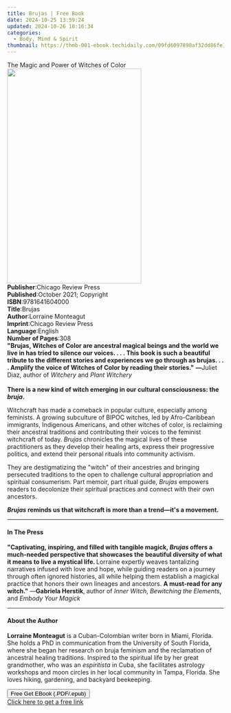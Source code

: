 ```yaml
---
title: Brujas | Free Book
date: 2024-10-25 13:59:24
updated: 2024-10-26 10:16:34
categories:
  - Body, Mind & Spirit
thumbnail: https://thmb-001-ebook.techidaily.com/09fd6097890af32dd86fe1057b8f20e0c27f41d298e9e8c1a74dd7da58e37bab.jpg
---
```

<main id="book-container">
  <div class="flex flex-col">
    <div class="book-brief flex-1 py-6 px-4 sm:p-6 md:py-10 md:px-8">
      <!-- brief-->
      <div class="book-brief-main">The Magic and Power of Witches of Color</div>
    </div>
    <div
      class="book-meta-info flex-1 grid gap-4 col-start-1 col-end-3 row-start-1 sm:mb-6 sm:grid-cols-4 lg:gap-6 lg:col-start-2 lg:row-end-6 lg:row-span-6 lg:mb-0"
    >
      <div
        class="book-meta-info-left place-content-center mt-4 p-4 text-sm leading-6 col-start-2 col-span-2 dark:text-slate-400"
      >
        <img
          class="w-full h-500 object-cover rounded-lg sm:h-255 sm:col-span-2 lg:col-span-full"
          src="https://img-001-ebook.techidaily.com/f0019075b738dd14f9301f1db68c842b51ca76456eff383910b70faff9b42fcd.jpg"
          alt=""
          width="312"
          height="500"
        />
      </div>
      <div
        class="book-meta-info-right mt-2 col-start-1 row-start-2 col-span-3 self-center"
      >
        <!-- meta data  -->
        <div class="flex flex-col px-4 md:px-8">
          <div class="flex-1">
            <strong>Publisher</strong>:<span class="px-2"
              >Chicago Review Press</span
            >
          </div>
          <div class="flex-1">
            <strong>Published</strong>:<span class="px-2"
              >October 2021; Copyright</span
            >
          </div>
          <div class="flex-1">
            <strong>ISBN</strong>:<span class="px-2">9781641604000</span>
          </div>
          <div class="flex-1">
            <strong>Title</strong>:<span class="px-2">Brujas</span>
          </div>
          <div class="flex-1">
            <strong>Author</strong>:<span class="px-2">Lorraine Monteagut</span>
          </div>
          <div class="flex-1">
            <strong>Imprint</strong>:<span class="px-2"
              >Chicago Review Press</span
            >
          </div>
          <div class="flex-1">
            <strong>Language</strong>:<span class="px-2">English</span>
          </div>
          <div class="flex-1">
            <strong>Number of Pages</strong>:<span class="px-2">308</span>
          </div>
        </div>
      </div>
    </div>
    <div class="book-description flex-1 py-6 px-4 sm:p-6 md:py-10 md:px-8">
      <div class="book-description-main">
        <div accordion-content="" id="description">
          <b
            >"Brujas, Witches of Color are ancestral magical beings and the
            world we live in has tried to silence our voices. . . . This book is
            such a beautiful tribute to the different stories and experiences we
            go through as brujas. . . . Amplify the voice of Witches of Color by
            reading their stories."</b
          >
          <b>—</b>Juliet Diaz, author of <i>Witchery</i> and
          <i>Plant Witchery</i><br /><br /><b
            >There is a new kind of witch emerging in our cultural
            consciousness: the <i>bruja</i>.</b
          >
          <p>
            Witchcraft has made a comeback in popular culture, especially among
            feminists. A growing subculture of BIPOC witches, led by
            Afro-Caribbean immigrants, Indigenous Americans, and other witches
            of color, is reclaiming their ancestral traditions and contributing
            their voices to the feminist witchcraft of today.
            <i>Brujas</i> chronicles the magical lives of these practitioners as
            they develop their healing arts, express their progressive politics,
            and extend their personal rituals into community activism.
          </p>
          <p>
            They are destigmatizing the "witch" of their ancestries and bringing
            persecuted traditions to the open to challenge cultural
            appropriation and spiritual consumerism. Part memoir, part ritual
            guide,<i> Brujas</i> empowers readers to decolonize their spiritual
            practices and connect with their own ancestors.
          </p>
          <b
            ><i>Brujas</i> reminds us that witchcraft is more than a trend—it's
            a movement.</b
          >
        </div>
        <div class="accordion-fader"></div>
      </div>
    </div>
    <div class="book-excerpts flex-1 py-6 px-4 sm:p-6 md:py-10 md:px-8">
      <!-- excerpts-->
      <div class="book-excerpts-main">
        <hr />
        <h4 class="placeholder placeholder-heading">
          <span>In The Press</span>
        </h4>
        <p>
          <b
            >"Captivating, inspiring, and filled with tangible magick,
            <i>Brujas</i> offers a much-needed perspective that showcases the
            beautiful diversity of what it means to live a mystical life. </b
          >Lorraine expertly weaves tantalizing narratives infused with love and
          hope, while guiding readers on a journey through often ignored
          histories, all while helping them establish a magickal practice that
          honors their own lineages and ancestors.
          <b>A must-read for any witch."</b> —<b>Gabriela Herstik</b>, author of
          <i>Inner Witch</i>,<i> Bewitching the Elements</i>, and
          <i>Embody Your Magick</i>
        </p>
      </div>
    </div>
    <div class="book-about-author flex-1 py-6 px-4 sm:p-6 md:py-10 md:px-8">
      <!-- about author-->
      <div class="book-main-author-main">
        <hr />
        <h4 class="placeholder placeholder-heading">
          <span>About the Author</span>
        </h4>
        <p>
          <b>Lorraine Monteagut</b> is a Cuban-Colombian writer born in Miami,
          Florida. She holds a PhD in communication from the University of South
          Florida, where she began her research on bruja feminism and the
          reclamation of ancestral healing traditions. Inspired to the spiritual
          life by her great grandmother, who was an <i>espiritista</i> in Cuba,
          she facilitates astrology workshops and moon circles in her local
          community in Tampa, Florida. She loves hiking, gardening, and backyard
          beekeeping.
        </p>
      </div>
    </div>
    <div class="book-free-get flex-1 py-6 px-4 sm:p-6 md:py-10 md:px-8">
      <button
        id="btn-free-get"
        class="bg-blue-500 hover:bg-blue-700 text-white font-bold py-2 px-4 rounded"
      >
        Free Get EBook (.PDF/.epub)
      </button>
      <div id="countdown-display" class="px-2 text-lg mt-2"></div>
      <a
        id="free-link"
        class="hidden bg-blue-500 hover:bg-blue-700 text-white font-bold py-2 px-4 rounded"
        href="https://www.ebooks.com/en-us/book/210236747/brujas/lorraine-monteagut/"
        target="_blank"
        >Click here to get a free link</a
      >
    </div>
    <script>
      let countdownTime = 0;
      let countdownInterval = null;
      document
        .getElementById('btn-free-get')
        .addEventListener('click', startCountdown);
      function startCountdown() {
        countdownTime = new Date().getTime() + 60000 * 3;
        countdownInterval = setInterval(updateCountdown, 1000);
        document.getElementById('btn-free-get').disabled = true;
        document
          .getElementById('btn-free-get')
          .classList.add('bg-gray-500', 'cursor-not-allowed');
      }
      function updateCountdown() {
        let currentTime = new Date().getTime();
        let timeLeft = countdownTime - currentTime;
        let secondsLeft = Math.floor(timeLeft / 1000);
        document.getElementById('countdown-display').innerHTML =
          `Remaining time: ${secondsLeft} seconds.`;
        if (secondsLeft <= 0) {
          clearInterval(countdownInterval);
          document.getElementById('btn-free-get').classList.add('hidden');
          document.getElementById('free-link').classList.remove('hidden');
          document.getElementById('countdown-display').innerHTML = '';
        }
      }
    </script>
  </div>
</main>
